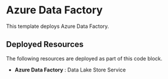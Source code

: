 # Azure Data Factory

This template deploys Azure Data Factory. 

## Deployed Resources

The following resources are deployed as part of this code block.

+ **Azure Data Factory** : Data Lake Store Service